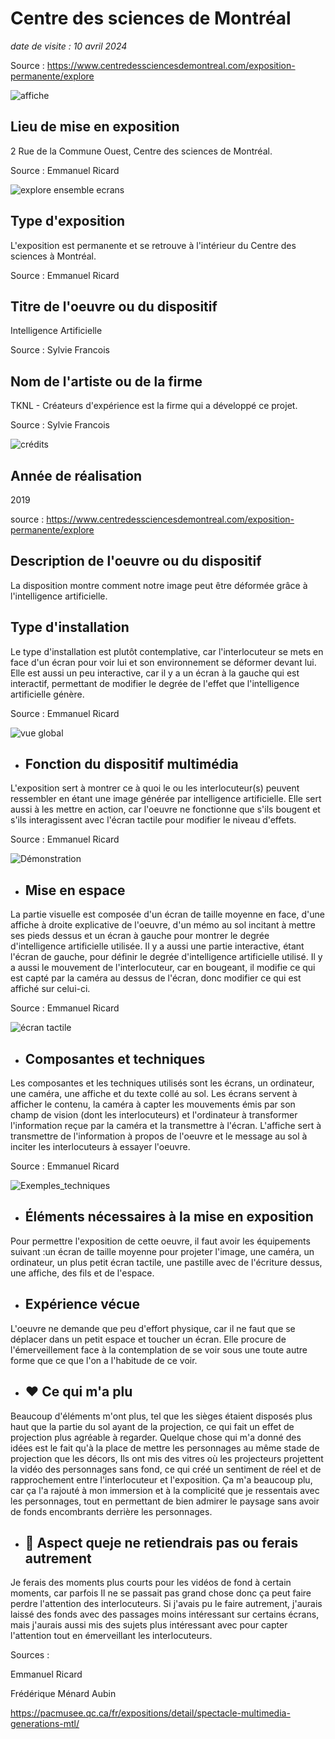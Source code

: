 # Centre des sciences de Montréal
*date de visite : 10 avril 2024*

Source : https://www.centredessciencesdemontreal.com/exposition-permanente/explore

![affiche](media/explore_exposition_affiche.jpeg)


## Lieu de mise en exposition
2 Rue de la Commune Ouest, Centre des sciences de Montréal.

Source : Emmanuel Ricard

![explore ensemble ecrans](media/ensemble_ecrans.jpg)

## Type d'exposition
L'exposition est permanente et se retrouve à l'intérieur du Centre des sciences à Montréal.

Source : Emmanuel Ricard

## Titre de l'oeuvre ou du dispositif
Intelligence Artificielle

Source : Sylvie Francois

## Nom de l'artiste ou de la firme
TKNL - Créateurs d'expérience est la firme qui a développé ce projet.

Source : Sylvie Francois

![crédits](media/Artistes_oeuvres.png)

## Année de réalisation
2019

source : https://www.centredessciencesdemontreal.com/exposition-permanente/explore

## Description de l'oeuvre ou du dispositif
La disposition montre comment notre image peut être déformée grâce à l'intelligence artificielle.


## Type d'installation
Le type d'installation est plutôt contemplative, car l'interlocuteur se mets en face d'un écran pour voir lui et son environnement se déformer devant lui. Elle est aussi un peu interactive, car il y a un écran à la gauche qui est interactif, permettant de modifier le degrée de l'effet que l'intelligence artificielle génère.

Source : Emmanuel Ricard

![vue global](media/ensemble_complet.jpg)

- ## Fonction du dispositif multimédia
L'exposition sert à montrer ce à quoi le ou les interlocuteur(s) peuvent ressembler en étant une image générée par intelligence artificielle. Elle sert aussi à les mettre en action, car l'oeuvre ne fonctionne que s'ils bougent et s'ils interagissent avec l'écran tactile pour modifier le niveau d'effets.

Source : Emmanuel Ricard

![Démonstration](media/exemple_effet.jpg)

- ## Mise en espace
La partie visuelle est composée d'un écran de taille moyenne en face, d'une affiche à droite explicative de l'oeuvre, d'un mémo au sol incitant à mettre ses pieds dessus et un écran à gauche pour montrer le degrée d'intelligence artificielle utilisée. Il y a aussi une partie interactive, étant l'écran de gauche, pour définir le degrée d'intelligence artificielle utilisé. Il y a aussi le mouvement de l'interlocuteur, car en bougeant, il modifie ce qui est capté par la caméra au dessus de l'écran, donc modifier ce qui est affiché sur celui-ci.

Source : Emmanuel Ricard

![écran tactile](media/ecran_tactile.jpg)

- ## Composantes et techniques
Les composantes et les techniques utilisés sont les écrans, un ordinateur, une caméra, une affiche et du texte collé au sol. Les écrans servent à afficher le contenu, la caméra à capter les mouvements émis par son champ de vision (dont les interlocuteurs) et l'ordinateur à transformer l'information reçue par la caméra et la transmettre à l'écran. L'affiche sert à transmettre de l'information à propos de l'oeuvre et le message au sol à inciter les interlocuteurs à essayer l'oeuvre.

Source : Emmanuel Ricard

![Exemples_techniques](media/sol_positionnement.jpg)

- ## Éléments nécessaires à la mise en exposition
Pour permettre l'exposition de cette oeuvre, il faut avoir les équipements suivant :un écran de taille moyenne pour projeter l'image, une caméra, un ordinateur, un plus petit écran tactile, une pastille avec de l'écriture dessus, une affiche, des fils et de l'espace.


- ## Expérience vécue
L'oeuvre ne demande que peu d'effort physique, car il ne faut que se déplacer dans un petit espace et toucher un écran. Elle procure de l'émerveillement face à la contemplation de se voir sous une toute autre forme que ce que l'on a l'habitude de ce voir.

- ## ❤️ Ce qui m'a plu
Beaucoup d'éléments m'ont plus, tel que les sièges étaient disposés plus haut que la partie du sol ayant de la projection, ce qui fait un effet de projection plus agréable à regarder. Quelque chose qui m'a donné des idées est le fait qu'à la place de mettre les personnages au même stade de projection que les décors, Ils ont mis des vitres où les projecteurs projettent la vidéo des personnages sans fond, ce qui créé un sentiment de réel et de rapprochement entre l'interlocuteur et l'exposition. Ça m'a beaucoup plu, car ça l'a rajouté à mon immersion et à la complicité que je ressentais avec les personnages, tout en permettant de bien admirer le paysage sans avoir de fonds encombrants derrière les personnages. 


- ## 🤔 Aspect queje ne retiendrais pas ou ferais autrement
Je ferais des moments plus courts pour les vidéos de fond à certain moments, car parfois Il ne se passait pas grand chose donc ça peut faire perdre l'attention des interlocuteurs. Si j'avais pu le faire autrement, j'aurais laissé des fonds avec des passages moins intéressant sur certains écrans, mais j'aurais aussi mis des sujets plus intéressant avec pour capter l'attention tout en émerveillant les interlocuteurs.


Sources :

Emmanuel Ricard

Frédérique Ménard Aubin

https://pacmusee.qc.ca/fr/expositions/detail/spectacle-multimedia-generations-mtl/



